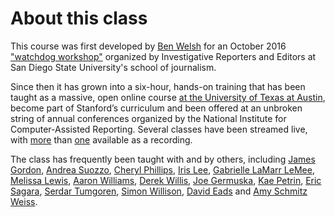 # About this class

This course was first developed by [Ben Welsh](https://palewi.re/who-is-ben-welsh/) for an October 2016 ["watchdog workshop"](http://www.californiacivicdata.org/2016/10/08/first-python-notebook/) organized by Investigative Reporters and Editors at San Diego State University's school of journalism.

Since then it has grown into a six-hour, hands-on training that has been taught as a massive, open online course [at the University of Texas at Austin](https://knightcenter.utexas.edu/blog/00-18396-sign-now-our-new-online-course-data-journalism-python-data-journalists-analyzing-money), become part of Stanford’s curriculum and been offered at an unbroken string of annual conferences organized by the National Institute for Computer-Assisted Reporting. Several classes have been streamed live, with [more](https://www.youtube.com/watch?v=x-y7tRpq7xM) than [one](https://www.youtube.com/watch?v=2RgPoy05AnA) available as a recording.

The class has frequently been taught with and by others, including [James Gordon](https://journalism.missouri.edu/people/james-gordon/), [Andrea Suozzo](https://andreasuozzo.com/), [Cheryl Phillips](https://comm.stanford.edu/faculty-phillips/), [Iris Lee](https://www.latimes.com/people/iris-lee), [Gabrielle LaMarr LeMee](https://linktr.ee/lamarrlemee), [Melissa Lewis](https://melissalewis.codes/), [Aaron Williams](https://acwx.net/), [Derek Willis](http://thescoop.org/), [Joe Germuska](https://about.me/joegermuska), [Kae Petrin](https://www.chalkbeat.org/authors/kae-petrin), [Eric Sagara](https://www.linkedin.com/in/esagara), [Serdar Tumgoren](https://twitter.com/zstumgoren), [Simon Willison](https://simonwillison.net/), [David Eads](http://www.recoveredfactory.net/) and [Amy Schmitz Weiss](https://californiacivicdata.org/2017/07/12/first-python-notebook-at-sdsu/).
